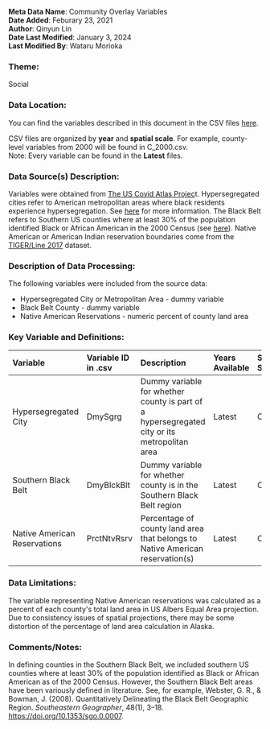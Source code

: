 **Meta Data Name**: Community Overlay Variables  
**Date Added**: Feburary 23, 2021  
**Author**: Qinyun Lin  
**Date Last Modified**: January 3, 2024  
**Last Modified By**: Wataru Morioka   

### Theme: 
Social

### Data Location: 
You can find the variables described in this document in the CSV files [here](../full_tables).  

CSV files are organized by **year** and **spatial scale**. For example, county-level variables from 2000 will be found in C_2000.csv.  
Note: Every variable can be found in the **Latest** files.  

### Data Source(s) Description:  
Variables were obtained from [The US Covid Atlas Projec](https://theuscovidatlas.org/map)t. Hypersegregated cities refer to American metropolitan areas where black residents experience hypersegregation. See [here](https://www.princeton.edu/news/2015/05/18/hypersegregated-cities-face-tough-road-change) for more information. The Black Belt refers to Southern US counties where at least 30% of the population identified Black or African American in the 2000 Census (see [here](https://en.wikipedia.org/wiki/Black_Belt_in_the_American_South)). Native American or American Indian reservation boundaries come from the [TIGER/Line 2017](https://catalog.data.gov/dataset/tiger-line-shapefile-2017-nation-u-s-current-american-indian-alaska-native-native-hawaiian-area) dataset.

### Description of Data Processing: 
The following variables were included from the source data:

* Hypersegregated City or Metropolitan Area - dummy variable
* Black Belt County - dummy variable
* Native American Reservations - numeric percent of county land area
 
### Key Variable and Definitions:

| Variable | Variable ID in .csv | Description | Years Available | Spatial Scale |
|:---------|:--------------------|:------------|:----------------|:--------------|
| Hypersegregated City | DmySgrg | Dummy variable for whether county is part of a hypersegregated city or its metropolitan area | Latest | County |
| Southern Black Belt | DmyBlckBlt | Dummy variable for whether county is in the Southern Black Belt region | Latest | County |
| Native American Reservations | PrctNtvRsrv |  Percentage of county land area that belongs to Native American reservation(s) | Latest | County |

### Data Limitations:
The variable representing Native American reservations was calculated as a percent of each county's total land area in US Albers Equal Area projection. Due to consistency issues of spatial projections, there may be some distortion of the percentage of land area calculation in Alaska.

### Comments/Notes:
In defining counties in the Southern Black Belt, we included southern US counties where at least 30% of the population identified as Black or African American as of the 2000 Census. However, the Southern Black Belt areas have been variously defined in literature. See, for example, Webster, G. R., & Bowman, J. (2008). Quantitatively Delineating the Black Belt Geographic Region. *Southeastern Geographer*, 48(1), 3–18. https://doi.org/10.1353/sgo.0.0007. 
